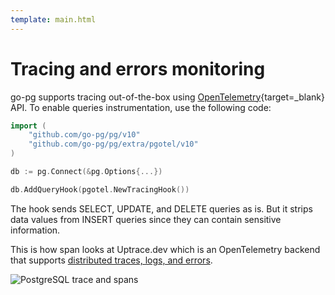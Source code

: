 ```yaml
---
template: main.html
---
```


# Tracing and errors monitoring

go-pg supports tracing out-of-the-box using
[OpenTelemetry](https://opentelemetry.io/){target=\_blank} API. To enable queries instrumentation,
use the following code:

```go
import (
	"github.com/go-pg/pg/v10"
	"github.com/go-pg/pg/extra/pgotel/v10"
)

db := pg.Connect(&pg.Options{...})

db.AddQueryHook(pgotel.NewTracingHook())
```

The hook sends SELECT, UPDATE, and DELETE queries as is. But it strips data values from INSERT
queries since they can contain sensitive information.

This is how span looks at Uptrace.dev which is an OpenTelemetry backend that supports
[distributed traces, logs, and errors](https://uptrace.dev/explore/1/groups/?system=db%3Apostgresql&utm_source=pg&utm_campaign=pg-tracing).

![PostgreSQL trace and spans](img/sql-span.png)
